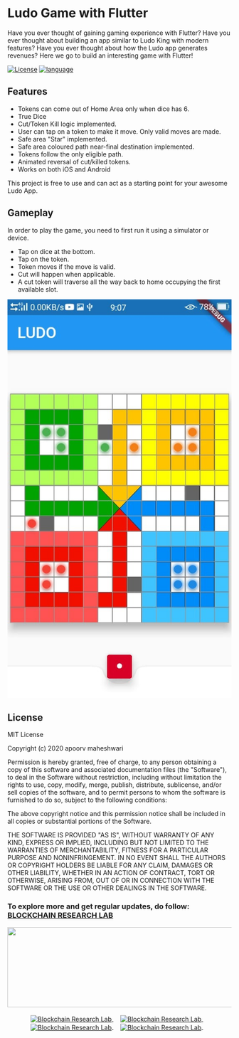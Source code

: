 # Ludo Game with Flutter 

Have you ever thought of gaining gaming experience with Flutter? Have you ever thought about building an app similar to Ludo King with modern features? Have you ever thought about how the Ludo app generates revenues? Here we go to build an interesting game with Flutter!

[![License](https://img.shields.io/badge/License-Apache%202.0-2196F3.svg?style=for-the-badge)](https://opensource.org/licenses/Apache-2.0)
[![language](https://img.shields.io/github/languages/top/smokelaboratory/fludo.svg?style=for-the-badge&colorB=00bfab)](https://kotlinlang.org/)

## Features

* Tokens can come out of Home Area only when dice has 6.
* True Dice
* Cut/Token Kill logic implemented.
* User can tap on a token to make it move. Only valid moves are made.
* Safe area "Star" implemented.
* Safe area coloured path near-final destination implemented.
* Tokens follow the only eligible path.
* Animated reversal of cut/killed tokens.
* Works on both iOS and Android

This project is free to use and can act as a starting point for your awesome Ludo App.


## Gameplay

In order to play the game, you need to first run it using a simulator or device.

* Tap on dice at the bottom.
* Tap on the token.
* Token moves if the move is valid.
* Cut will happen when applicable.
* A cut token will traverse all the way back to home occupying the first available slot.

![gameplpay](https://github.com/Apoorv-cloud/Flutter_Ludo/blob/master/images/2.png)

## License

MIT License

Copyright (c) 2020 apoorv maheshwari

Permission is hereby granted, free of charge, to any person obtaining a copy of this software and associated documentation files (the "Software"), to deal in the Software without restriction, including without limitation the rights to use, copy, modify, merge, publish, distribute, sublicense, and/or sell copies of the software, and to permit persons to whom the software is furnished to do so, subject to the following conditions:

The above copyright notice and this permission notice shall be included in all copies or substantial portions of the Software.

THE SOFTWARE IS PROVIDED "AS IS", WITHOUT WARRANTY OF ANY KIND, EXPRESS OR IMPLIED, INCLUDING BUT NOT LIMITED TO THE WARRANTIES OF MERCHANTABILITY, FITNESS FOR A PARTICULAR PURPOSE AND NONINFRINGEMENT. IN NO EVENT SHALL THE AUTHORS OR COPYRIGHT HOLDERS BE LIABLE FOR ANY CLAIM, DAMAGES OR OTHER LIABILITY, WHETHER IN AN ACTION OF CONTRACT, TORT OR OTHERWISE, ARISING FROM, OUT OF OR IN CONNECTION WITH THE SOFTWARE OR THE USE OR OTHER DEALINGS IN THE SOFTWARE.



### To explore more and get regular updates, do follow: <a href="https://www.brlakgec.in/" alt="Blockchain Research lab"> BLOCKCHAIN RESEARCH LAB </a> 

<p align="center">
<img src="https://apoorv-cloud.github.io/Engineering_Guide/BlockChain/Blockchain.png" width="700" height="180">
</p>


<p align="center">
  <a href="https://medium.com/blockchain-research-lab-akgec" target="blank">
    <img align="center" src="https://cdn.jsdelivr.net/npm/simple-icons@3.13.0/icons/medium.svg" alt="Blockchain Research Lab" height="30" width="30" />
  </a>&nbsp;&nbsp;&nbsp;
  <a href="https://www.facebook.com/BlockchainResearchLab/?ref=br_rs" target="blank">
    <img align="center" src="https://cdn.jsdelivr.net/npm/simple-icons@3.13.0/icons/facebook.svg" alt="Blockchain Research Lab" height="30" width="30" />
  </a>&nbsp;&nbsp;&nbsp;
  <a href="https://www.linkedin.com/company/blockchain-research-lab/" target="blank">
    <img align="center" src="https://cdn.jsdelivr.net/npm/simple-icons@3.0.1/icons/linkedin.svg" alt="Blockchain Research Lab" height="30" width="30" />
  </a>&nbsp;&nbsp;&nbsp;
  <a href="https://www.instagram.com/brl_akgec/" target="blank">	
    <img align="center" src="https://cdn.jsdelivr.net/npm/simple-icons@v3/icons/instagram.svg" alt="Blockchain Research Lab" height="30" width="30" />
  </a>&nbsp;&nbsp;&nbsp; </p><br/>
<br />
